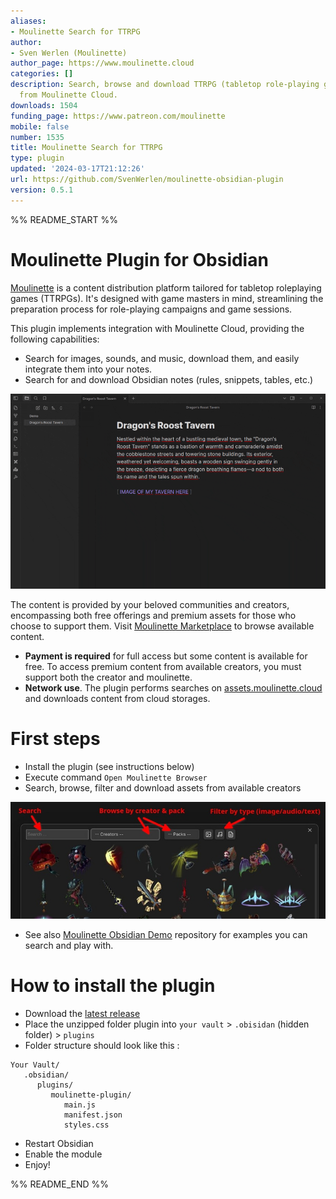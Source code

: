 ```yaml
---
aliases:
- Moulinette Search for TTRPG
author:
- Sven Werlen (Moulinette)
author_page: https://www.moulinette.cloud
categories: []
description: Search, browse and download TTRPG (tabletop role-playing game) content
  from Moulinette Cloud.
downloads: 1504
funding_page: https://www.patreon.com/moulinette
mobile: false
number: 1535
title: Moulinette Search for TTRPG
type: plugin
updated: '2024-03-17T21:12:26'
url: https://github.com/SvenWerlen/moulinette-obsidian-plugin
version: 0.5.1
---
```


%% README_START %%

# Moulinette Plugin for Obsidian

[Moulinette](https://www.moulinette.cloud/) is a content distribution platform tailored for tabletop roleplaying games (TTRPGs). 
It's designed with game masters in mind, streamlining the preparation process for role-playing campaigns and game sessions.

This plugin implements integration with Moulinette Cloud, providing the following capabilities:
* Search for images, sounds, and music, download them, and easily integrate them into your notes.
* Search for and download Obsidian notes (rules, snippets, tables, etc.)

![Features' overview](https://raw.githubusercontent.com/SvenWerlen/moulinette-obsidian-plugin/HEAD/img/overview.gif)

The content is provided by your beloved communities and creators, encompassing both free offerings and premium assets for those who choose to support them.
Visit [Moulinette Marketplace](https://assets.moulinette.cloud/marketplace/creators) to browse available content.

* **Payment is required** for full access but some content is available for free. To access premium content from available creators, you must support both the creator and moulinette.
* **Network use**. The plugin performs searches on [assets.moulinette.cloud](https://assets.moulinette.cloud) and downloads content from cloud storages.
 
# First steps

* Install the plugin (see instructions below)
* Execute command `Open Moulinette Browser`
* Search, browse, filter and download assets from available creators

![Toolbar instructions](https://raw.githubusercontent.com/SvenWerlen/moulinette-obsidian-plugin/HEAD/img/toolbar.jpg)

* See also [Moulinette Obsidian Demo](https://github.com/SvenWerlen/moulinette-obsidian-demo) repository for examples you can search and play with.

# How to install the plugin

* Download the [latest release](https://github.com/SvenWerlen/moulinette-obsidian-plugin/releases)
* Place the unzipped folder plugin into `your vault` > `.obisidan` (hidden folder) > `plugins`
* Folder structure should look like this :

```
Your Vault/
   .obsidian/
      plugins/
         moulinette-plugin/
            main.js
            manifest.json
            styles.css
```

* Restart Obsidian
* Enable the module
* Enjoy!

%% README_END %%